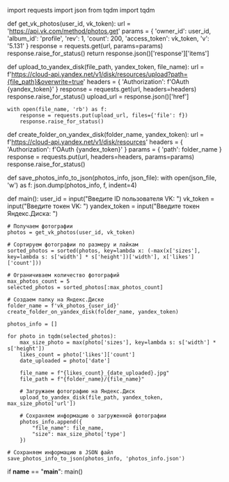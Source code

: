 import requests
import json
from tqdm import tqdm

def get_vk_photos(user_id, vk_token):
    url = 'https://api.vk.com/method/photos.get'
    params = {
        'owner_id': user_id,
        'album_id': 'profile',
        'rev': 1,
        'count': 200,
        'access_token': vk_token,
        'v': '5.131'
    }
    response = requests.get(url, params=params)
    response.raise_for_status()
    return response.json()['response']['items']

def upload_to_yandex_disk(file_path, yandex_token, file_name):
    url = f'https://cloud-api.yandex.net/v1/disk/resources/upload?path={file_path}&overwrite=true'
    headers = {
        'Authorization': f'OAuth {yandex_token}'
    }
    response = requests.get(url, headers=headers)
    response.raise_for_status()
    upload_url = response.json()['href']
    
    with open(file_name, 'rb') as f:
        response = requests.put(upload_url, files={'file': f})
        response.raise_for_status()

def create_folder_on_yandex_disk(folder_name, yandex_token):
    url = f'https://cloud-api.yandex.net/v1/disk/resources'
    headers = {
        'Authorization': f'OAuth {yandex_token}'
    }
    params = {
        'path': folder_name
    }
    response = requests.put(url, headers=headers, params=params)
    response.raise_for_status()

def save_photos_info_to_json(photos_info, json_file):
    with open(json_file, 'w') as f:
        json.dump(photos_info, f, indent=4)

def main():
    user_id = input("Введите ID пользователя VK: ")
    vk_token = input("Введите токен VK: ")
    yandex_token = input("Введите токен Яндекс.Диска: ")
    
    # Получаем фотографии
    photos = get_vk_photos(user_id, vk_token)
    
    # Сортируем фотографии по размеру и лайкам
    sorted_photos = sorted(photos, key=lambda x: (-max(x['sizes'], key=lambda s: s['width'] * s['height'])['width'], x['likes']['count']))
    
    # Ограничиваем количество фотографий
    max_photos_count = 5
    selected_photos = sorted_photos[:max_photos_count]

    # Создаем папку на Яндекс.Диске
    folder_name = f'vk_photos_{user_id}'
    create_folder_on_yandex_disk(folder_name, yandex_token)

    photos_info = []
    
    for photo in tqdm(selected_photos):
        max_size_photo = max(photo['sizes'], key=lambda s: s['width'] * s['height'])
        likes_count = photo['likes']['count']
        date_uploaded = photo['date']
        
        file_name = f"{likes_count}_{date_uploaded}.jpg"
        file_path = f"{folder_name}/{file_name}"

        # Загружаем фотографию на Яндекс.Диск
        upload_to_yandex_disk(file_path, yandex_token, max_size_photo['url'])
        
        # Сохраняем информацию о загруженной фотографии
        photos_info.append({
            "file_name": file_name,
            "size": max_size_photo['type']
        })

    # Сохраняем информацию в JSON файл
    save_photos_info_to_json(photos_info, 'photos_info.json')

if __name__ == "__main__":
    main()